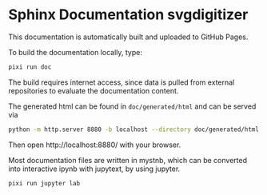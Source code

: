 # Sphinx Documentation svgdigitizer

This documentation is automatically built and uploaded to GitHub Pages.


To build the documentation locally, type:

```sh
pixi run doc
```

The build requires internet access, since data is pulled from
external repositories to evaluate the documentation content.

The generated html can be found in `doc/generated/html` and can be served via

```sh
python -m http.server 8880 -b localhost --directory doc/generated/html &
```

Then open http://localhost:8880/ with your browser.

Most documentation files are written in mystnb, which can be converted into interactive ipynb with jupytext, by using jupyter.

```sh
pixi run jupyter lab
```
